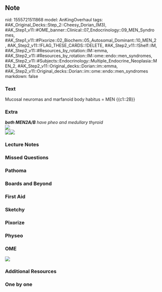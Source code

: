 ## Note
nid: 1555721511868
model: AnKingOverhaul
tags: #AK_Original_Decks::Step_2::Cheesy_Dorian_(M3), #AK_Step1_v11::#OME_banner::Clinical::07_Endocrinology::09_MEN_Syndromes, #AK_Step1_v11::#Pixorize::02_Biochem::05_Autosomal_Dominant::10_MEN_2, #AK_Step2_v11::!FLAG_THESE_CARDS::!DELETE, #AK_Step2_v11::!Shelf::IM, #AK_Step2_v11::#Resources_by_rotation::IM::emma, #AK_Step2_v11::#Resources_by_rotation::IM::ome::endo::men_syndromes, #AK_Step2_v11::#Subjects::Endocrinology::Multiple_Endocrine_Neoplasia::MEN_2, #AK_Step2_v11::Original_decks::Dorian::im::emma, #AK_Step2_v11::Original_decks::Dorian::im::ome::endo::men_syndromes
markdown: false

### Text
Mucosal neuromas and marfanoid body habitus = MEN {{c1::2B}}

### Extra
<div>
  <div style="font-style: italic;"></div>
</div>
<div>
  <i><b>both MEN2A/B</b> have pheo and medullary thyroid</i>
</div>
<div></div>
<div>
  <i><img src="paste-1986765971783683.jpg"></i>
</div>
<div>
  <i><img src="paste-1814653747331073.jpg"></i><i><img src=
  "paste-4327944054898689.jpg"></i>
</div>

### Lecture Notes


### Missed Questions


### Pathoma


### Boards and Beyond


### First Aid


### Sketchy


### Pixorize


### Physeo


### OME
<div class="ome-widget">
  <a href=
  "https://onlinemeded.org/spa/endocrinology/men-syndromes/acquire?ref=anki">
  <img src="_OME_AnkiFlashcards_Lesson_6.png"></a>
</div>

### Additional Resources


### One by one

